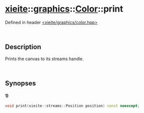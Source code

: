 # [xieite](../../../../../xieite.md)\:\:[graphics](../../../../../graphics.md)\:\:[Color](../../../color.md)\:\:print
Defined in header [<xieite/graphics/color.hpp>](../../../../../../include/xieite/graphics/color.hpp)

&nbsp;

## Description
Prints the canvas to its streams handle.

&nbsp;

## Synopses
#### 1)
```cpp
void print(xieite::streams::Position position) const noexcept;
```
